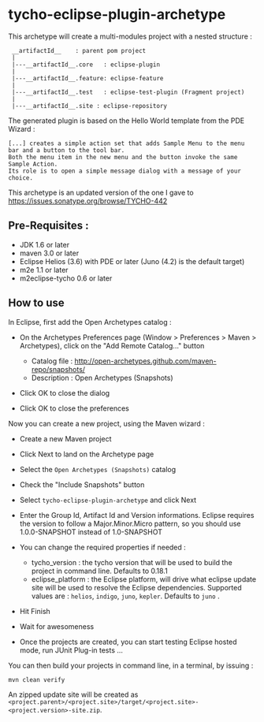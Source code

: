 tycho-eclipse-plugin-archetype
==============================

This archetype will create a multi-modules project with a nested structure :

     __artifactId__    : parent pom project
     |
     |---__artifactId__.core   : eclipse-plugin 
     |
     |---__artifactId__.feature: eclipse-feature 
     |
     |---__artifactId__.test   : eclipse-test-plugin (Fragment project)
     |
     |---__artifactId__.site : eclipse-repository

The generated plugin is based on the Hello World template from the PDE Wizard :

    [...] creates a simple action set that adds Sample Menu to the menu bar and a button to the tool bar. 
    Both the menu item in the new menu and the button invoke the same Sample Action. 
    Its role is to open a simple message dialog with a message of your choice.

     
This archetype is an updated version of the one I gave to https://issues.sonatype.org/browse/TYCHO-442

Pre-Requisites :
-------------------

* JDK 1.6 or later
* maven 3.0 or later
* Eclipse Helios (3.6) with PDE or later (Juno (4.2) is the default target)
* m2e 1.1 or later
* m2eclipse-tycho 0.6 or later

How to use
-------------------

In Eclipse, first add the Open Archetypes catalog :

* On the Archetypes Preferences page (Window > Preferences > Maven > Archetypes), click on the "Add Remote Catalog..." button

    - Catalog file : http://open-archetypes.github.com/maven-repo/snapshots/
    - Description : Open Archetypes (Snapshots)

* Click OK to close the dialog
* Click OK to close the preferences

Now you can create a new project, using the Maven wizard :    

* Create a new Maven project
* Click Next to land on the Archetype page
* Select the `Open Archetypes (Snapshots)` catalog
* Check the "Include Snapshots" button
* Select `tycho-eclipse-plugin-archetype` and click Next
* Enter the Group Id, Artifact Id and Version informations. Eclipse requires the version to follow a Major.Minor.Micro pattern, so you should use 1.0.0-SNAPSHOT instead of 1.0-SNAPSHOT
* You can change the required properties if needed :

    - tycho_version : the tycho version that will be used to build the project in command line. Defaults to 0.18.1
    - eclipse_platform : the Eclipse platform, will drive what eclipse update site will be used to resolve the Eclipse dependencies.
    Supported values are : `helios`, `indigo`, `juno`, `kepler`. Defaults to `juno` .
* Hit Finish
* Wait for awesomeness
* Once the projects are created, you can start testing Eclipse hosted mode, run JUnit Plug-in tests ...

You can then build your projects in command line, in a terminal, by issuing :

    mvn clean verify

An zipped update site will be created as `<project.parent>/<project.site>/target/<project.site>-<project.version>-site.zip`.
